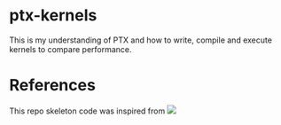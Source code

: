 # ptx-kernels
This is my understanding of PTX and how to write, compile and execute kernels to compare performance.


# References
This repo skeleton code was inspired from ![](https://github.com/unixpickle/learn-ptx)